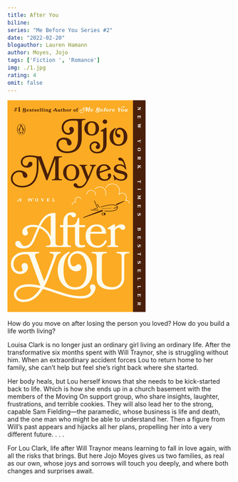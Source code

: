 ```yaml
---
title: After You
biline:
series: "Me Before You Series #2"
date: "2022-02-20"
blogauthor: Lauren Hamann
author: Moyes, Jojo
tags: ['Fiction ', 'Romance']
img: ./1.jpg
rating: 4
omit: false
---
```


![Book Cover](./1.jpg)


How do you move on after losing the person you loved? How do you build a life worth living?

Louisa Clark is no longer just an ordinary girl living an ordinary life. After the transformative six months spent with Will Traynor, she is struggling without him. When an extraordinary accident forces Lou to return home to her family, she can’t help but feel she’s right back where she started.

Her body heals, but Lou herself knows that she needs to be kick-started back to life. Which is how she ends up in a church basement with the members of the Moving On support group, who share insights, laughter, frustrations, and terrible cookies. They will also lead her to the strong, capable Sam Fielding—the paramedic, whose business is life and death, and the one man who might be able to understand her. Then a figure from Will’s past appears and hijacks all her plans, propelling her into a very different future. . . .

For Lou Clark, life after Will Traynor means learning to fall in love again, with all the risks that brings. But here Jojo Moyes gives us two families, as real as our own, whose joys and sorrows will touch you deeply, and where both changes and surprises await.
